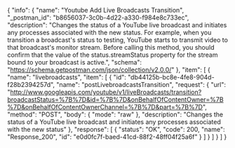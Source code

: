 {
  "info": {
    "name": "Youtube Add Live Broadcasts Transition",
    "_postman_id": "b8656037-3c0b-4d22-a330-f984e8c733ec",
    "description": "Changes the status of a YouTube live broadcast and initiates any processes associated with the new status. For example, when you transition a broadcast's status to testing, YouTube starts to transmit video to that broadcast's monitor stream. Before calling this method, you should confirm that the value of the status.streamStatus property for the stream bound to your broadcast is active.",
    "schema": "https://schema.getpostman.com/json/collection/v2.0.0/"
  },
  "item": [
    {
      "name": "livebroadcasts",
      "item": [
        {
          "id": "db44125b-bc8e-4fe8-904d-f28b2394257d",
          "name": "postLivebroadcastsTransition",
          "request": {
            "url": "http://www.googleapis.com/youtube/v1/liveBroadcasts/transition?broadcastStatus=%7B%7D&id=%7B%7D&onBehalfOfContentOwner=%7B%7D&onBehalfOfContentOwnerChannel=%7B%7D&part=%7B%7D",
            "method": "POST",
            "body": {
              "mode": "raw"
            },
            "description": "Changes the status of a YouTube live broadcast and initiates any processes associated with the new status"
          },
          "response": [
            {
              "status": "OK",
              "code": 200,
              "name": "Response_200",
              "id": "e0d0fc7f-baed-41cd-88f2-48ff04f25a6f"
            }
          ]
        }
      ]
    }
  ]
}